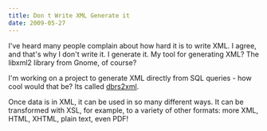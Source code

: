 ```yaml
---
title: Don t Write XML Generate it 
date: 2009-05-27
---
```

I've heard many people complain about how hard it is to write XML. I agree, and that's why I don't write it. I generate it. My tool for generating XML? The libxml2 library from Gnome, of course?

I'm working on a project to generate XML directly from SQL queries - how cool would that be? Its called <a href="http://www.dbrs2xml.com/site/">dbrs2xml</a>.

Once data is in XML, it can be used in so many different ways. It can be transformed with XSL, for example, to a variety of other formats: more XML, HTML, XHTML, plain text, even PDF!

